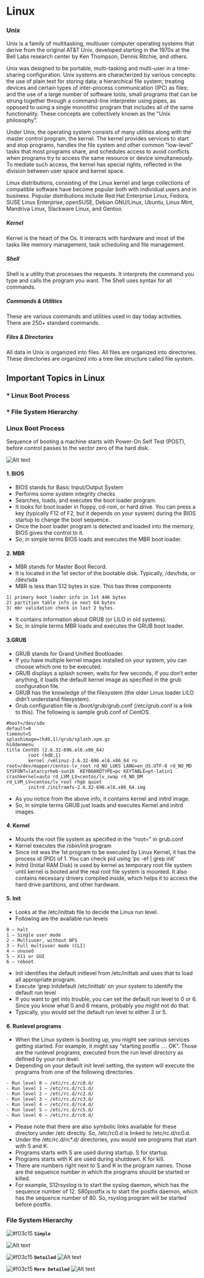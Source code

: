 # Linux
### Unix

Unix is a family of multitasking, multiuser computer operating systems that derive from the original AT&T Unix, developed starting in the 1970s at the Bell Labs research center by Ken Thompson, Dennis Ritchie, and others.

Unix was designed to be portable, multi-tasking and multi-user in a time-sharing configuration. Unix systems are characterized by various concepts: the use of plain text for storing data; a hierarchical file system; treating devices and certain types of inter-process communication (IPC) as files; and the use of a large number of software tools, small programs that can be strung together through a command-line interpreter using pipes, as opposed to using a single monolithic program that includes all of the same functionality. These concepts are collectively known as the "Unix philosophy". 

Under Unix, the operating system consists of many utilities along with the master control program, the kernel. The kernel provides services to start and stop programs, handles the file system and other common "low-level" tasks that most programs share, and schedules access to avoid conflicts when programs try to access the same resource or device simultaneously. To mediate such access, the kernel has special rights, reflected in the division between user space and kernel space.

Linux distributions, consisting of the Linux kernel and large collections of compatible software have become popular both with individual users and in business. Popular distributions include Red Hat Enterprise Linux, Fedora, SUSE Linux Enterprise, openSUSE, Debian GNU/Linux, Ubuntu, Linux Mint, Mandriva Linux, Slackware Linux, and Gentoo.

##### Kernel
Kernel is the heart of the Os. It interacts with hardware and most of the tasks like memory management, task scheduling and file management.

##### Shell
Shell is a utility that processes the requests. It interprets the command you type and calls the program you want. The Shell uses syntax for all commands.

##### Commands & Utilities
These are various commands and utilities used in day today activities. There are 250+ standard commands.

##### Files & Directories
All data in Unix is organized into files. All files are organized into directories. These directories are organized into a tree like structure called file system.



## Important Topics in Linux
### * Linux Boot Process
### * File System Hierarchy

### Linux Boot Process

Sequence of booting a machine starts with Power-On Self Test (POST), before control passes to the sector zero of the hard disk.

![Alt text](https://github.com/farashahamad/Linux/blob/master/bootprocess.png?raw=true "Optional Title")

#### 1. BIOS

* BIOS stands for Basic Input/Output System
* Performs some system integrity checks
* Searches, loads, and executes the boot loader program.
* It looks for boot loader in floppy, cd-rom, or hard drive. You can press a key (typically F12 of F2, but it depends on your system) during the BIOS startup to change the boot sequence.
* Once the boot loader program is detected and loaded into the memory, BIOS gives the control to it.
* So, in simple terms BIOS loads and executes the MBR boot loader.

#### 2. MBR

* MBR stands for Master Boot Record.
* It is located in the 1st sector of the bootable disk. Typically, /dev/hda, or /dev/sda
* MBR is less than 512 bytes in size. This has three components
```
1) primary boot loader info in 1st 446 bytes
2) partition table info in next 64 bytes
3) mbr validation check in last 2 bytes.
```
* It contains information about GRUB (or LILO in old systems).
* So, in simple terms MBR loads and executes the GRUB boot loader.

#### 3.GRUB

* GRUB stands for Grand Unified Bootloader.
* If you have multiple kernel images installed on your system, you can choose which one to be executed.
* GRUB displays a splash screen, waits for few seconds, if you don’t enter anything, it loads the default kernel image as specified in the grub configuration file.
* GRUB has the knowledge of the filesystem (the older Linux loader LILO didn’t understand filesystem).
* Grub configuration file is /boot/grub/grub.conf (/etc/grub.conf is a link to this). The following is sample grub.conf of CentOS.
```
#boot=/dev/sda
default=0
timeout=5
splashimage=(hd0,1)/grub/splash.xpm.gz
hiddenmenu
title CentOS (2.6.32-696.el6.x86_64)
        root (hd0,1)
        kernel /vmlinuz-2.6.32-696.el6.x86_64 ro root=/dev/mapper/centos-lv_root rd_NO_LUKS LANG=en_US.UTF-8 rd_NO_MD SYSFONT=latarcyrheb-sun16  KEYBOARDTYPE=pc KEYTABLE=pt-latin1 crashkernel=auto rd_LVM_LV=centos/lv_swap rd_NO_DM rd_LVM_LV=centos/lv_root rhgb quiet
        initrd /initramfs-2.6.32-696.el6.x86_64.img
```
* As you notice from the above info, it contains kernel and initrd image.
* So, in simple terms GRUB just loads and executes Kernel and initrd images.

#### 4. Kernel

* Mounts the root file system as specified in the “root=” in grub.conf
* Kernel executes the /sbin/init program
* Since init was the 1st program to be executed by Linux Kernel, it has the process id (PID) of 1. You can check pid using ‘ps -ef | grep init’
* Initrd (Initial RAM Disk) is used by kernel as temporary root file system until kernel is booted and the real root file system is mounted. It also contains necessary drivers compiled inside, which helps it to access the hard drive partitions, and other hardware.

#### 5. Init
* Looks at the /etc/inittab file to decide the Linux run level.
* Following are the available run levels
```
0 – halt
1 – Single user mode
2 – Multiuser, without NFS
3 – Full multiuser mode (CLI)
4 – unused
5 – X11 or GUI
6 – reboot
```
* Init identifies the default initlevel from /etc/inittab and uses that to load all appropriate program.
* Execute ‘grep initdefault /etc/inittab’ on your system to identify the default run level
* If you want to get into trouble, you can set the default run level to 0 or 6. Since you know what 0 and 6 means, probably you might not do that.
* Typically, you would set the default run level to either 3 or 5.

#### 6. Runlevel programs
* When the Linux system is booting up, you might see various services getting started. For example, it might say “starting postfix …. OK”. Those are the runlevel programs, executed from the run level directory as defined by your run level.
* Depending on your default init level setting, the system will execute the programs from one of the following directories.
```
- Run level 0 – /etc/rc.d/rc0.d/
- Run level 1 – /etc/rc.d/rc1.d/
- Run level 2 – /etc/rc.d/rc2.d/
- Run level 3 – /etc/rc.d/rc3.d/
- Run level 4 – /etc/rc.d/rc4.d/
- Run level 5 – /etc/rc.d/rc5.d/
- Run level 6 – /etc/rc.d/rc6.d/
```
* Please note that there are also symbolic links available for these directory under /etc directly. So, /etc/rc0.d is linked to /etc/rc.d/rc0.d.
* Under the /etc/rc.d/rc*.d/ directories, you would see programs that start with S and K.
* Programs starts with S are used during startup. S for startup.
* Programs starts with K are used during shutdown. K for kill.
* There are numbers right next to S and K in the program names. Those are the sequence number in which the programs should be started or killed.
* For example, S12rsyslog is to start the syslog daemon, which has the sequence number of 12. S80postfix is to start the postfix daemon, which has the sequence number of 80. So, rsyslog program will be started before postfix.

### File System Hierarchy

![#f03c15](https://placehold.it/15/f03c15/000000?text=+) **`Simple`**

![Alt text](https://github.com/farashahamad/Linux/blob/master/Linux-Filesystem-Hierarchy-Standard.png?raw=true "Optional Title")


![#f03c15](https://placehold.it/15/f03c15/000000?text=+) **`Detailed`**
![Alt text](https://github.com/farashahamad/Linux/blob/master/linux-filesystem.png?raw=true "Optional Title")

![#f03c15](https://placehold.it/15/f03c15/000000?text=+) **`More Detailed`**
![Alt text](https://github.com/farashahamad/Linux/blob/master/1EJLOqd.png?raw=true "Optional Title")


